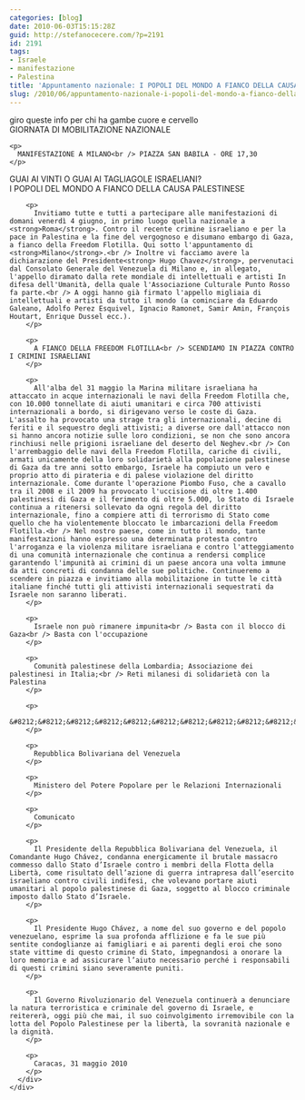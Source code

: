 ```yaml
---
categories: [blog]
date: 2010-06-03T15:15:28Z
guid: http://stefanocecere.com/?p=2191
id: 2191
tags:
- Israele
- manifestazione
- Palestina
title: 'Appuntamento nazionale: I POPOLI DEL MONDO A FIANCO DELLA CAUSA PALESTINESE'
slug: /2010/06/appuntamento-nazionale-i-popoli-del-mondo-a-fianco-della-causa-palestinese/
---
```


<div>
  <div>
    giro queste info per chi ha gambe cuore e cervello
  </div>
  
  <div>
  </div>
  
  <div>
    GIORNATA DI MOBILITAZIONE NAZIONALE</p> 
    
    <p>
      MANIFESTAZIONE A MILANO<br /> PIAZZA SAN BABILA - ORE 17,30
    </p>
  </div>
  
  <div>
    <div>
      <div>
        GUAI AI VINTI O GUAI AI TAGLIAGOLE ISRAELIANI?<br /> I POPOLI DEL MONDO A FIANCO DELLA CAUSA PALESTINESE</p> 
        
        <p>
          Invitiamo tutte e tutti a partecipare alle manifestazioni di domani venerdì 4 giugno, in primo luogo quella nazionale a <strong>Roma</strong>. Contro il recente crimine israeliano e per la pace in Palestina e la fine del vergognoso e disumano embargo di Gaza, a fianco della Freedom Flotilla. Qui sotto l'appuntamento di <strong>Milano</strong>.<br /> Inoltre vi facciamo avere la dichiarazione del Presidente<strong> Hugo Chavez</strong>, pervenutaci dal Consolato Generale del Venezuela di Milano e, in allegato, l'appello diramato dalla rete mondiale di intellettuali e artisti In difesa dell'Umanità, della quale l'Associazione Culturale Punto Rosso fa parte.<br /> A oggi hanno già firmato l'appello migliaia di intellettuali e artisti da tutto il mondo (a cominciare da Eduardo Galeano, Adolfo Perez Esquivel, Ignacio Ramonet, Samir Amin, François Houtart, Enrique Dussel ecc.).
        </p>
        
        <p>
          A FIANCO DELLA FREEDOM FLOTILLA<br /> SCENDIAMO IN PIAZZA CONTRO I CRIMINI ISRAELIANI
        </p>
        
        <p>
          All'alba del 31 maggio la Marina militare israeliana ha attaccato in acque internazionali le navi della Freedom Flotilla che, con 10.000 tonnellate di aiuti umanitari e circa 700 attivisti internazionali a bordo, si dirigevano verso le coste di Gaza. L'assalto ha provocato una strage tra gli internazionali, decine di feriti e il sequestro degli attivisti; a diverse ore dall'attacco non si hanno ancora notizie sulle loro condizioni, se non che sono ancora rinchiusi nelle prigioni israeliane del deserto del Neghev.<br /> Con l'arrembaggio delle navi della Freedom Flotilla, cariche di civili, armati unicamente della loro solidarietà alla popolazione palestinese di Gaza da tre anni sotto embargo, Israele ha compiuto un vero e proprio atto di pirateria e di palese violazione del diritto internazionale. Come durante l'operazione Piombo Fuso, che a cavallo tra il 2008 e il 2009 ha provocato l'uccisione di oltre 1.400 palestinesi di Gaza e il ferimento di oltre 5.000, lo Stato di Israele continua a ritenersi sollevato da ogni regola del diritto internazionale, fino a compiere atti di terrorismo di Stato come quello che ha violentemente bloccato le imbarcazioni della Freedom Flotilla.<br /> Nel nostro paese, come in tutto il mondo, tante manifestazioni hanno espresso una determinata protesta contro l'arroganza e la violenza militare israeliana e contro l'atteggiamento di una comunità internazionale che continua a rendersi complice garantendo l'impunità ai crimini di un paese ancora una volta immune da atti concreti di condanna delle sue politiche. Continueremo a scendere in piazza e invitiamo alla mobilitazione in tutte le città italiane finché tutti gli attivisti internazionali sequestrati da Israele non saranno liberati.
        </p>
        
        <p>
          Israele non può rimanere impunita<br /> Basta con il blocco di Gaza<br /> Basta con l'occupazione
        </p>
        
        <p>
          Comunità palestinese della Lombardia; Associazione dei palestinesi in Italia;<br /> Reti milanesi di solidarietà con la Palestina
        </p>
        
        <p>
          &#8212;&#8212;&#8212;&#8212;&#8212;&#8212;&#8212;&#8212;&#8212;&#8212;&#8212;&#8212;&#8212;&#8212;&#8212;&#8212;&#8212;&#8212;&#8212;&#8212;&#8212;&#8212;-
        </p>
        
        <p>
          Repubblica Bolivariana del Venezuela
        </p>
        
        <p>
          Ministero del Potere Popolare per le Relazioni Internazionali
        </p>
        
        <p>
          Comunicato
        </p>
        
        <p>
          Il Presidente della Repubblica Bolivariana del Venezuela, il Comandante Hugo Chávez, condanna energicamente il brutale massacro commesso dallo Stato d’Israele contro i membri della Flotta della Libertà, come risultato dell’azione di guerra intrapresa dall’esercito israeliano contro civili indifesi, che volevano portare aiuti umanitari al popolo palestinese di Gaza, soggetto al blocco criminale imposto dallo Stato d’Israele.
        </p>
        
        <p>
          Il Presidente Hugo Chávez, a nome del suo governo e del popolo venezuelano, esprime la sua profonda afflizione e fa le sue più sentite condoglianze ai famigliari e ai parenti degli eroi che sono state vittime di questo crimine di Stato, impegnandosi a onorare la loro memoria e ad assicurare l’aiuto necessario perché i responsabili di questi crimini siano severamente puniti.
        </p>
        
        <p>
          Il Governo Rivoluzionario del Venezuela continuerà a denunciare la natura terroristica e criminale del governo di Israele, e reitererà, oggi più che mai, il suo coinvolgimento irremovibile con la lotta del Popolo Palestinese per la libertà, la sovranità nazionale e la dignità.
        </p>
        
        <p>
          Caracas, 31 maggio 2010
        </p>
      </div>
    </div>
  </div>
</div>